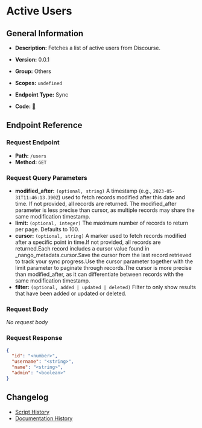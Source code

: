 # Active Users

## General Information

- **Description:** Fetches a list of active users from Discourse.

- **Version:** 0.0.1
- **Group:** Others
- **Scopes:** `undefined`
- **Endpoint Type:** Sync
- **Code:** [🔗](https://github.com/NangoHQ/integration-templates/tree/main/integrations/discourse/syncs/active-users.ts)


## Endpoint Reference

### Request Endpoint

- **Path:** `/users`
- **Method:** `GET`

### Request Query Parameters

- **modified_after:** `(optional, string)` A timestamp (e.g., `2023-05-31T11:46:13.390Z`) used to fetch records modified after this date and time. If not provided, all records are returned. The modified_after parameter is less precise than cursor, as multiple records may share the same modification timestamp.
- **limit:** `(optional, integer)` The maximum number of records to return per page. Defaults to 100.
- **cursor:** `(optional, string)` A marker used to fetch records modified after a specific point in time.If not provided, all records are returned.Each record includes a cursor value found in _nango_metadata.cursor.Save the cursor from the last record retrieved to track your sync progress.Use the cursor parameter together with the limit parameter to paginate through records.The cursor is more precise than modified_after, as it can differentiate between records with the same modification timestamp.
- **filter:** `(optional, added | updated | deleted)` Filter to only show results that have been added or updated or deleted.

### Request Body

_No request body_

### Request Response

```json
{
  "id": "<number>",
  "username": "<string>",
  "name": "<string>",
  "admin": "<boolean>"
}
```

## Changelog

- [Script History](https://github.com/NangoHQ/integration-templates/commits/main/integrations/discourse/syncs/active-users.ts)
- [Documentation History](https://github.com/NangoHQ/integration-templates/commits/main/integrations/discourse/syncs/active-users.md)

<!-- END  GENERATED CONTENT -->

